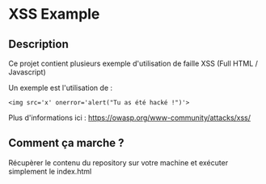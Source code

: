 # XSS Example

## Description

Ce projet contient plusieurs exemple d'utilisation de faille XSS (Full HTML / Javascript)

Un exemple est l'utilisation de : 

```
<img src='x' onerror='alert("Tu as été hacké !")'>
```

Plus d'informations ici : https://owasp.org/www-community/attacks/xss/

## Comment ça marche ?

Récupèrer le contenu du repository sur votre machine et exécuter simplement le index.html